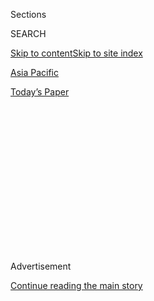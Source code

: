 <div id="app">

<div>

<div>

<div>

<div class="NYTAppHideMasthead css-1q2w90k e1suatyy0">

<div class="section css-ui9rw0 e1suatyy2">

<div class="css-eph4ug er09x8g0">

<div class="css-6n7j50">

</div>

<span class="css-1dv1kvn">Sections</span>

<div class="css-10488qs">

<span class="css-1dv1kvn">SEARCH</span>

</div>

[Skip to content](#site-content)[Skip to site index](#site-index)

</div>

<div id="masthead-section-label" class="css-1wr3we4 eaxe0e00">

[Asia
Pacific](https://www.nytimes.com/section/world/asia)

</div>

<div class="css-10698na e1huz5gh0">

</div>

</div>

<div id="masthead-bar-one" class="section hasLinks css-15hmgas e1csuq9d3">

<div class="css-uqyvli e1csuq9d0">

</div>

<div class="css-1uqjmks e1csuq9d1">

</div>

<div class="css-9e9ivx">

[](https://myaccount.nytimes.com/auth/login?response_type=cookie&client_id=vi)

</div>

<div class="css-1bvtpon e1csuq9d2">

[Today’s
Paper](https://www.nytimes.com/section/todayspaper)

</div>

</div>

</div>

</div>

<div data-aria-hidden="false">

<div id="site-content" data-role="main">

<div>

<div class="css-1aor85t" style="opacity:0.000000001;z-index:-1;visibility:hidden">

<div class="css-1hqnpie">

<div class="css-epjblv">

<span class="css-17xtcya">[Asia
Pacific](/section/world/asia)</span><span class="css-x15j1o">|</span><span class="css-fwqvlz">North
Korea Executed 15 Top Officials in 2015, South Korean Agency
Says</span>

</div>

<div class="css-k008qs">

<div class="css-1iwv8en">

<span class="css-18z7m18"></span>

<div>

</div>

</div>

<span class="css-1n6z4y">https://nyti.ms/1GwWcIN</span>

<div class="css-1705lsu">

<div class="css-4xjgmj">

<div class="css-4skfbu" data-role="toolbar" data-aria-label="Social Media Share buttons, Save button, and Comments Panel with current comment count" data-testid="share-tools">

  - 
  - 
  - 
  - 
    
    <div class="css-6n7j50">
    
    </div>

  - 

</div>

</div>

</div>

</div>

</div>

</div>

<div class="css-13pd83m">

</div>

<div id="top-wrapper" class="css-1sy8kpn">

<div id="top-slug" class="css-l9onyx">

Advertisement

</div>

[Continue reading the main
story](#after-top)

<div class="ad top-wrapper" style="text-align:center;height:100%;display:block;min-height:250px">

<div id="top" class="place-ad" data-position="top" data-size-key="top">

</div>

</div>

<div id="after-top">

</div>

</div>

<div id="sponsor-wrapper" class="css-1hyfx7x">

<div id="sponsor-slug" class="css-19vbshk">

Supported by

</div>

[Continue reading the main
story](#after-sponsor)

<div id="sponsor" class="ad sponsor-wrapper" style="text-align:center;height:100%;display:block">

</div>

<div id="after-sponsor">

</div>

</div>

<div class="css-1vkm6nb ehdk2mb0">

# North Korea Executed 15 Top Officials in 2015, South Korean Agency Says

</div>

<div class="css-79elbk" data-testid="photoviewer-wrapper">

<div class="css-z3e15g" data-testid="photoviewer-wrapper-hidden">

</div>

<div class="css-1a48zt4 ehw59r15" data-testid="photoviewer-children">

![<span class="css-16f3y1r e13ogyst0" data-aria-hidden="true">The North
Korean leader Kim Jong-un, center, this month at the Kumsusan Palace in
Pyongyang. Mr. Kim has spent his early years in power struggling to
solidify his
authority.</span><span class="css-cnj6d5 e1z0qqy90" itemprop="copyrightHolder"><span class="css-1ly73wi e1tej78p0">Credit...</span><span><span>Kns/Agence
France-Presse — Getty
Images</span></span></span>](https://static01.nyt.com/images/2015/04/30/world/30nkorea-web2/30nkorea-web2-articleLarge.jpg?quality=75&auto=webp&disable=upscale)

</div>

</div>

<div class="css-xt80pu e12qa4dv0">

<div class="css-18e8msd">

<div class="css-vp77d3 epjyd6m0">

<div class="css-1baulvz">

By [<span class="css-1baulvz last-byline" itemprop="name">Choe
Sang-Hun</span>](http://www.nytimes.com/by/choe-sang-hun)

</div>

</div>

  - April 29,
    2015

  - 
    
    <div class="css-4xjgmj">
    
    <div class="css-d8bdto" data-role="toolbar" data-aria-label="Social Media Share buttons, Save button, and Comments Panel with current comment count" data-testid="share-tools">
    
      - 
      - 
      - 
      - 
        
        <div class="css-6n7j50">
        
        </div>
    
      - 
    
    </div>
    
    </div>

</div>

</div>

<div class="section meteredContent css-1r7ky0e" name="articleBody" itemprop="articleBody">

<div class="css-1fanzo5 StoryBodyCompanionColumn">

<div class="css-53u6y8">

SEOUL, South Korea — North Korea has executed 15 high-ranking government
officials this year, as its leader, Kim Jong-un, continues to struggle
to establish his monolithic authority more than three years after
assuming power, the South Korean intelligence agency told lawmakers on
Wednesday.

Since the death of his father, [Kim
Jong-il](http://www.nytimes.com/2011/12/19/world/asia/Kim-Jong-il-Dictator-Who-Turned-North-Korea-Into-a-Nuclear-State-Dies.html "Times obituary"),
in late 2011, Mr. Kim has engineered a series of executions, purges and
frequent reshuffles in the governing clique he inherited. South Korean
officials said that Mr. Kim, who is believed to be in his early 30s, was
resorting to a mix of terror and rewards to thwart any challenge to his
inexperienced leadership.

During a closed briefing Wednesday for members of Parliament in Seoul,
officials from the National Intelligence Service, the main South Korean
spy agency, said Mr. Kim was believed to have ordered the execution of
68 senior officials, some by machine gun, between 2012 and last year,
according to two lawmakers who attended the session.

Among the 15 officials killed this year was a North Korean vice
minister, who was executed in January after complaining about Mr. Kim’s
policy on forestation, the lawmakers said. In February, another vice
minister in charge of economic planning was killed for objecting to Mr.
Kim’s decision to change the roof design of a building under
construction in Pyongyang, the North Korean capital. In March, four
members of the Unhasu Orchestra, where Mr. Kim’s wife, [Ri
Sol-ju](http://www.nytimes.com/2012/07/26/world/asia/north-korean-leader-marries-reports-say.html "Times article"),
once performed as a singer, were executed by firing squad on espionage
charges, the lawmakers said. They did not elaborate.

</div>

</div>

<div class="css-1fanzo5 StoryBodyCompanionColumn">

<div class="css-53u6y8">

”Kim Jong-un is demonstrating a leadership style that brooked no excuses
for not following through with his orders,” Shin Kyoung-min, a South
Korean lawmaker, told reporters, citing reports by intelligence
officials. ”Those who second-guessed him are considered challenging his
authority and executed to set an example for the rest,” he said.

Mr. Shin was one of two lawmakers designated by the Parliament’s
intelligence committee to talk to the news media about the briefing. The
National Intelligence Service declined to confirm what the two lawmakers
told reporters.

Mr. Kim’s “reign of terror” included the execution in 2013 of his uncle,
[Jang
Song-thaek](http://www.nytimes.com/2013/12/24/world/asia/north-korea-purge.html "Times article")
— long considered the second-most powerful man in North Korea — who was
accused of stealing state funds and plotting to overthrow Mr. Kim.

Since eliminating his No. 2, Mr. Kim has frequently shifted jobs among
his closest aides, and top generals have often been demoted and others
promoted.

South Korean officials said that when Mr. Kim ordered his country to
close its borders to foreign tourists last October for fear of the Ebola
virus, his instruction was so strictly followed that top government
officials returning from overseas trips were required to go through a
21-day quarantine, and North Korean diplomats abroad were banned from
home visits. North Korea lifted the Ebola ban in early March.

</div>

</div>

<div class="css-1fanzo5 StoryBodyCompanionColumn">

<div class="css-53u6y8">

Mr. Kim has spent his early years in power struggling to solidify his
authority, as his country’s economy has continued to flounder amid
stricter international sanctions. He has made frequent visits to catfish
farms, textile factories and military barracks to build his image as a
caring leader and legitimate successor in his family’s dynasty.

His tactics of inspiring fear of purges and stoking competition for his
favor, South Korean officials said, have fostered strong resentment
among North Korea’s elite.

</div>

</div>

</div>

<div>

</div>

<div>

</div>

<div>

</div>

<div>

<div id="bottom-wrapper" class="css-1ede5it">

<div id="bottom-slug" class="css-l9onyx">

Advertisement

</div>

[Continue reading the main
story](#after-bottom)

<div id="bottom" class="ad bottom-wrapper" style="text-align:center;height:100%;display:block;min-height:90px">

</div>

<div id="after-bottom">

</div>

</div>

</div>

</div>

</div>

## Site Index

<div>

</div>

## Site Information Navigation

  - [© <span>2020</span> <span>The New York Times
    Company</span>](https://help.nytimes.com/hc/en-us/articles/115014792127-Copyright-notice)

<!-- end list -->

  - [NYTCo](https://www.nytco.com/)
  - [Contact
    Us](https://help.nytimes.com/hc/en-us/articles/115015385887-Contact-Us)
  - [Work with us](https://www.nytco.com/careers/)
  - [Advertise](https://nytmediakit.com/)
  - [T Brand Studio](http://www.tbrandstudio.com/)
  - [Your Ad
    Choices](https://www.nytimes.com/privacy/cookie-policy#how-do-i-manage-trackers)
  - [Privacy](https://www.nytimes.com/privacy)
  - [Terms of
    Service](https://help.nytimes.com/hc/en-us/articles/115014893428-Terms-of-service)
  - [Terms of
    Sale](https://help.nytimes.com/hc/en-us/articles/115014893968-Terms-of-sale)
  - [Site
    Map](https://spiderbites.nytimes.com)
  - [Help](https://help.nytimes.com/hc/en-us)
  - [Subscriptions](https://www.nytimes.com/subscription?campaignId=37WXW)

</div>

</div>

</div>

</div>
